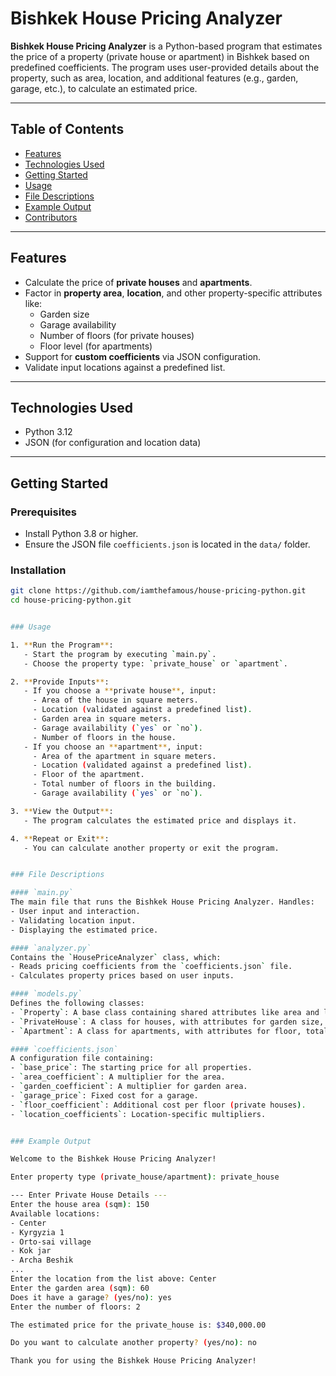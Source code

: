 # Bishkek House Pricing Analyzer

**Bishkek House Pricing Analyzer** is a Python-based program that estimates the price of a property (private house or apartment) in Bishkek based on predefined coefficients. The program uses user-provided details about the property, such as area, location, and additional features (e.g., garden, garage, etc.), to calculate an estimated price.

---

## Table of Contents
- [Features](#features)
- [Technologies Used](#technologies-used)
- [Getting Started](#getting-started)
- [Usage](#usage)
- [File Descriptions](#file-descriptions)
- [Example Output](#example-output)
- [Contributors](#contributors)

---

## Features
- Calculate the price of **private houses** and **apartments**.
- Factor in **property area**, **location**, and other property-specific attributes like:
  - Garden size
  - Garage availability
  - Number of floors (for private houses)
  - Floor level (for apartments)
- Support for **custom coefficients** via JSON configuration.
- Validate input locations against a predefined list.

---

## Technologies Used
- Python 3.12
- JSON (for configuration and location data)

---

## Getting Started

### Prerequisites
- Install Python 3.8 or higher.
- Ensure the JSON file `coefficients.json` is located in the `data/` folder.

### Installation
```bash
git clone https://github.com/iamthefamous/house-pricing-python.git
cd house-pricing-python.git


### Usage

1. **Run the Program**:
   - Start the program by executing `main.py`.
   - Choose the property type: `private_house` or `apartment`.

2. **Provide Inputs**:
   - If you choose a **private house**, input:
     - Area of the house in square meters.
     - Location (validated against a predefined list).
     - Garden area in square meters.
     - Garage availability (`yes` or `no`).
     - Number of floors in the house.
   - If you choose an **apartment**, input:
     - Area of the apartment in square meters.
     - Location (validated against a predefined list).
     - Floor of the apartment.
     - Total number of floors in the building.
     - Garage availability (`yes` or `no`).

3. **View the Output**:
   - The program calculates the estimated price and displays it.

4. **Repeat or Exit**:
   - You can calculate another property or exit the program.


### File Descriptions

#### `main.py`
The main file that runs the Bishkek House Pricing Analyzer. Handles:
- User input and interaction.
- Validating location input.
- Displaying the estimated price.

#### `analyzer.py`
Contains the `HousePriceAnalyzer` class, which:
- Reads pricing coefficients from the `coefficients.json` file.
- Calculates property prices based on user inputs.

#### `models.py`
Defines the following classes:
- `Property`: A base class containing shared attributes like area and location.
- `PrivateHouse`: A class for houses, with attributes for garden size, number of floors, and garage.
- `Apartment`: A class for apartments, with attributes for floor, total floors, and garage.

#### `coefficients.json`
A configuration file containing:
- `base_price`: The starting price for all properties.
- `area_coefficient`: A multiplier for the area.
- `garden_coefficient`: A multiplier for garden area.
- `garage_price`: Fixed cost for a garage.
- `floor_coefficient`: Additional cost per floor (private houses).
- `location_coefficients`: Location-specific multipliers.


### Example Output

Welcome to the Bishkek House Pricing Analyzer!

Enter property type (private_house/apartment): private_house

--- Enter Private House Details ---
Enter the house area (sqm): 150
Available locations:
- Center
- Kyrgyzia 1
- Orto-sai village
- Kok jar
- Archa Beshik
...
Enter the location from the list above: Center
Enter the garden area (sqm): 60
Does it have a garage? (yes/no): yes
Enter the number of floors: 2

The estimated price for the private_house is: $340,000.00

Do you want to calculate another property? (yes/no): no

Thank you for using the Bishkek House Pricing Analyzer!

